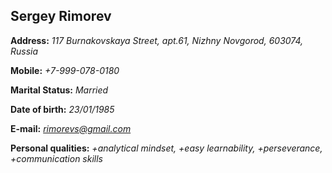 ## Sergey Rimorev

**Address:** *117 Burnakovskaya Street, apt.61, Nizhny Novgorod, 603074, Russia*

**Mobile:** *+7-999-078-0180*

**Marital Status:** *Married*

**Date of birth:** *23/01/1985*

**E-mail:** *rimorevs@gmail.com*

**Personal qualities:** 
*+analytical mindset,  +easy learnability,  +perseverance, +communication skills*
